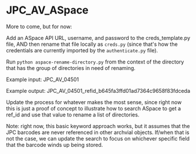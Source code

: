 # JPC_AV_ASpace

More to come, but for now:

Add an ASpace API URL, username, and password to the creds_template.py file, AND then rename that file locally as `creds.py` (since that's how the credentials are currently imported by the `authenticate.py` file).

Run `python aspace-rename-directory.py` from the context of the directory that has the group of directories in need of renaming. 

Example input:
JPC_AV_04501

Example output:
JPC_AV_04501_refid_b645fa3ffd01ad7364c9658f83fdceda

Update the process for whatever makes the most sense, since right now this is just a proof of concept to illustrate how to search ASpace to get a ref_id and use that value to rename a list of directories.

Note: right now, this basic keyword approach works, but it assumes that the JPC barcodes are never referenced in other archvial objects.  If/when that is not the case, we can update the search to focus on whichever specific field that the barcode winds up being stored.
